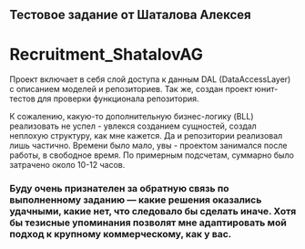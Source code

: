 ## Тестовое задание от Шаталова Алексея
# Recruitment_ShatalovAG

Проект включает в себя слой доступа к данным DAL (DataAccessLayer) с описанием моделей и репозиториев.
Так же, создан проект юнит-тестов для проверки функционала репозитория.

К сожалению, какую-то дополнительную бизнес-логику (BLL) реализовать не успел - увлекся созданием сущностей, создал неплохую структуру, как мне кажется.
Да и репозитории реализовал лишь частично. Времени было мало, увы - проектом занимался после работы, в свободное время. По примерным подсчетам, суммарно было затрачено около 10-12 часов.


### Буду очень признателен за обратную связь по выполненному заданию — какие решения оказались удачными, какие нет, что следовало бы сделать иначе. Хотя бы тезисные упоминания позволят мне адаптировать мой подход к крупному коммерческому, как у вас.
